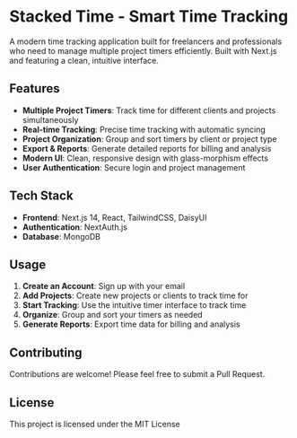 # Stacked Time - Smart Time Tracking

A modern time tracking application built for freelancers and professionals who need to manage multiple project timers efficiently. Built with Next.js and featuring a clean, intuitive interface.

## Features

- **Multiple Project Timers**: Track time for different clients and projects simultaneously
- **Real-time Tracking**: Precise time tracking with automatic syncing
- **Project Organization**: Group and sort timers by client or project type
- **Export & Reports**: Generate detailed reports for billing and analysis
- **Modern UI**: Clean, responsive design with glass-morphism effects
- **User Authentication**: Secure login and project management

## Tech Stack

- **Frontend**: Next.js 14, React, TailwindCSS, DaisyUI
- **Authentication**: NextAuth.js
- **Database**: MongoDB

## Usage

1. **Create an Account**: Sign up with your email
2. **Add Projects**: Create new projects or clients to track time for
3. **Start Tracking**: Use the intuitive timer interface to track time
4. **Organize**: Group and sort your timers as needed
5. **Generate Reports**: Export time data for billing and analysis

## Contributing

Contributions are welcome! Please feel free to submit a Pull Request.

## License

This project is licensed under the MIT License
